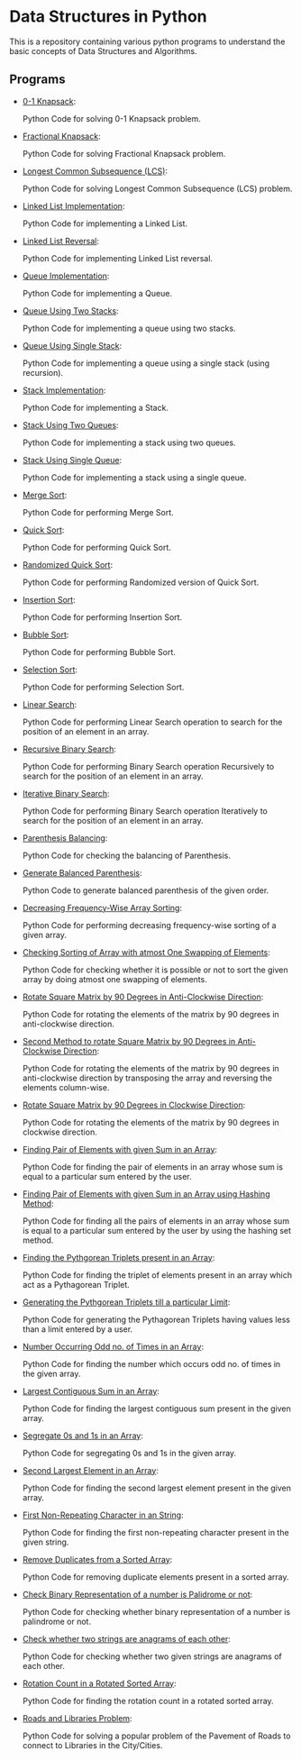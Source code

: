 # Data Structures in Python

This is a repository containing various python programs to understand the basic concepts of Data Structures and Algorithms.


## Programs

* [0-1 Knapsack](https://github.com/altruistcoder/Data-Structures-Python/blob/master/01_knapsack.py):

  Python Code for solving 0-1 Knapsack problem.


* [Fractional Knapsack](https://github.com/altruistcoder/Data-Structures-Python/blob/master/fractional_knapsack.py):

  Python Code for solving Fractional Knapsack problem.


* [Longest Common Subsequence (LCS)](https://github.com/altruistcoder/Data-Structures-Python/blob/master/lcs.py):

  Python Code for solving Longest Common Subsequence (LCS) problem.


* [Linked List Implementation](https://github.com/altruistcoder/Data-Structures-Python/blob/master/Linked%20List/linked_list_implementation.py):

  Python Code for implementing a Linked List.


* [Linked List Reversal](https://github.com/altruistcoder/Data-Structures-Python/blob/master/Linked%20List/linked_list_reversal.py):

  Python Code for implementing Linked List reversal.


* [Queue Implementation](https://github.com/altruistcoder/Data-Structures-Python/blob/master/Queue/queue_implementation.py):

  Python Code for implementing a Queue.


* [Queue Using Two Stacks](https://github.com/altruistcoder/Data-Structures-Python/blob/master/Queue/queue_using_two_stacks.py):

  Python Code for implementing a queue using two stacks.


* [Queue Using Single Stack](https://github.com/altruistcoder/Data-Structures-Python/blob/master/Queue/queue_using_single_stack.py):

  Python Code for implementing a queue using a single stack (using recursion).


* [Stack Implementation](https://github.com/altruistcoder/Data-Structures-Python/blob/master/Stack/stack_implementation.py):

  Python Code for implementing a Stack.


* [Stack Using Two Queues](https://github.com/altruistcoder/Data-Structures-Python/blob/master/Stack/stack_using_two_queues.py):

  Python Code for implementing a stack using two queues.


* [Stack Using Single Queue](https://github.com/altruistcoder/Data-Structures-Python/blob/master/Stack/stack_using_single_queue.py):

  Python Code for implementing a stack using a single queue.


* [Merge Sort](https://github.com/altruistcoder/Data-Structures-Python/blob/master/Sorting%20Algorithms/merge_sort.py):

  Python Code for performing Merge Sort.


* [Quick Sort](https://github.com/altruistcoder/Data-Structures-Python/blob/master/Sorting%20Algorithms/quick_sort.py):

  Python Code for performing Quick Sort.


* [Randomized Quick Sort](https://github.com/altruistcoder/Data-Structures-Python/blob/master/Sorting%20Algorithms/quick_sort_randomized.py):

  Python Code for performing Randomized version of Quick Sort.


* [Insertion Sort](https://github.com/altruistcoder/Data-Structures-Python/blob/master/Sorting%20Algorithms/insertion_sort.py):

  Python Code for performing Insertion Sort.


* [Bubble Sort](https://github.com/altruistcoder/Data-Structures-Python/blob/master/Sorting%20Algorithms/bubble_sort.py):

  Python Code for performing Bubble Sort.


* [Selection Sort](https://github.com/altruistcoder/Data-Structures-Python/blob/master/Sorting%20Algorithms/selection_sort.py):

  Python Code for performing Selection Sort.


* [Linear Search](https://github.com/altruistcoder/Data-Structures-Python/blob/master/Searching%20Algorithms/linear_search.py):

  Python Code for performing Linear Search operation to search for the position of an element in an array.


* [Recursive Binary Search](https://github.com/altruistcoder/Data-Structures-Python/blob/master/Searching%20Algorithms/binary_search_iterative.py):

  Python Code for performing Binary Search operation Recursively to search for the position of an element in an array.


* [Iterative Binary Search](https://github.com/altruistcoder/Data-Structures-Python/blob/master/Searching%20Algorithms/binary_search_recursive.py):

  Python Code for performing Binary Search operation Iteratively to search for the position of an element in an array.


* [Parenthesis Balancing](https://github.com/altruistcoder/Data-Structures-Python/blob/master/parenthesis_balanced_checking.py):

  Python Code for checking the balancing of Parenthesis.


* [Generate Balanced Parenthesis](https://github.com/altruistcoder/Data-Structures-Python/blob/master/generate_parenthesis.py):

  Python Code to generate balanced parenthesis of the given order.


* [Decreasing Frequency-Wise Array Sorting](https://github.com/altruistcoder/Data-Structures-Python/blob/master/decreasing_frequency_wise_sorting.py):

  Python Code for performing decreasing frequency-wise sorting of a given array.


* [Checking Sorting of Array with atmost One Swapping of Elements](https://github.com/altruistcoder/Data-Structures-Python/blob/master/check_one_swap_sort.py):

  Python Code for checking whether it is possible or not to sort the given array by doing atmost one swapping of elements.


* [Rotate Square Matrix by 90 Degrees in Anti-Clockwise Direction](https://github.com/altruistcoder/Data-Structures-Python/blob/master/90_rotate_square_matrix.py):

  Python Code for rotating the elements of the matrix by 90 degrees in anti-clockwise direction.


* [Second Method to rotate Square Matrix by 90 Degrees in Anti-Clockwise Direction](https://github.com/altruistcoder/Data-Structures-Python/blob/master/90_rotate_square_matrix2.py):

  Python Code for rotating the elements of the matrix by 90 degrees in anti-clockwise direction by transposing the array and reversing the elements column-wise.


* [Rotate Square Matrix by 90 Degrees in Clockwise Direction](https://github.com/altruistcoder/Data-Structures-Python/blob/master/90_rotate_square_matrix_clockwise.py):

  Python Code for rotating the elements of the matrix by 90 degrees in clockwise direction.


* [Finding Pair of Elements with given Sum in an Array](https://github.com/altruistcoder/Data-Structures-Python/blob/master/pair_with_given_sum.py):

  Python Code for finding the pair of elements in an array whose sum is equal to a particular sum entered by the user.


* [Finding Pair of Elements with given Sum in an Array using Hashing Method](https://github.com/altruistcoder/Data-Structures-Python/blob/master/pair_with_given_sum_hashing.py):

  Python Code for finding all the pairs of elements in an array whose sum is equal to a particular sum entered by the user by using the hashing set method.


* [Finding the Pythgorean Triplets present in an Array](https://github.com/altruistcoder/Data-Structures-Python/blob/master/find_pythagorean_triplet_in_array.py):

  Python Code for finding the triplet of elements present in an array which act as a Pythagorean Triplet.


* [Generating the Pythgorean Triplets till a particular Limit](https://github.com/altruistcoder/Data-Structures-Python/blob/master/generate_pythagorean_triplets.py):

  Python Code for generating the Pythagorean Triplets having values less than a limit entered by a user.


* [Number Occurring Odd no. of Times in an Array](https://github.com/altruistcoder/Data-Structures-Python/blob/master/number_occurring_odd_times.py):

  Python Code for finding the number which occurs odd no. of times in the given array.


* [Largest Contiguous Sum in an Array](https://github.com/altruistcoder/Data-Structures-Python/blob/master/largest_contiguous_array_sum.py):

  Python Code for finding the largest contiguous sum present in the given array.


* [Segregate 0s and 1s in an Array](https://github.com/altruistcoder/Data-Structures-Python/blob/master/segregate_0_1.py):

  Python Code for segregating 0s and 1s in the given array.


* [Second Largest Element in an Array](https://github.com/altruistcoder/Data-Structures-Python/blob/master/second_largest_in_array.py):

  Python Code for finding the second largest element present in the given array.


* [First Non-Repeating Character in an String](https://github.com/altruistcoder/Data-Structures-Python/blob/master/first_non_repeating_character.py):

  Python Code for finding the first non-repeating character present in the given string.


* [Remove Duplicates from a Sorted Array](https://github.com/altruistcoder/Data-Structures-Python/blob/master/remove_duplicates_sorted_array.py):

  Python Code for removing duplicate elements present in a sorted array.


* [Check Binary Representation of a number is Palidrome or not](https://github.com/altruistcoder/Data-Structures-Python/blob/master/binary_palindrome.py):

  Python Code for checking whether binary representation of a number is palindrome or not.


* [Check whether two strings are anagrams of each other](https://github.com/altruistcoder/Data-Structures-Python/blob/master/check_anagrams.py):

  Python Code for checking whether two given strings are anagrams of each other.


* [Rotation Count in a Rotated Sorted Array](https://github.com/altruistcoder/Data-Structures-Python/blob/master/rotation_count.py):

  Python Code for finding the rotation count in a rotated sorted array.

* [Roads and Libraries Problem](https://github.com/altruistcoder/Data-Structures-Python/blob/master/RoadandLibs.py):

  Python Code for solving a popular problem of the Pavement of Roads to connect to Libraries in the City/Cities.

